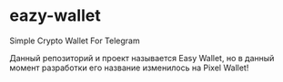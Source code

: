 # eazy-wallet
Simple Crypto Wallet For Telegram

Данный репозиторий и проект называется Easy Wallet, но в данный момент разработки его название изменилось на Pixel Wallet!
